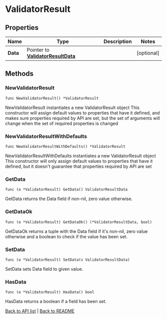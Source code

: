 # ValidatorResult

## Properties

Name | Type | Description | Notes
------------ | ------------- | ------------- | -------------
**Data** | Pointer to [**ValidatorResultData**](ValidatorResultData.md) |  | [optional] 

## Methods

### NewValidatorResult

`func NewValidatorResult() *ValidatorResult`

NewValidatorResult instantiates a new ValidatorResult object
This constructor will assign default values to properties that have it defined,
and makes sure properties required by API are set, but the set of arguments
will change when the set of required properties is changed

### NewValidatorResultWithDefaults

`func NewValidatorResultWithDefaults() *ValidatorResult`

NewValidatorResultWithDefaults instantiates a new ValidatorResult object
This constructor will only assign default values to properties that have it defined,
but it doesn't guarantee that properties required by API are set

### GetData

`func (o *ValidatorResult) GetData() ValidatorResultData`

GetData returns the Data field if non-nil, zero value otherwise.

### GetDataOk

`func (o *ValidatorResult) GetDataOk() (*ValidatorResultData, bool)`

GetDataOk returns a tuple with the Data field if it's non-nil, zero value otherwise
and a boolean to check if the value has been set.

### SetData

`func (o *ValidatorResult) SetData(v ValidatorResultData)`

SetData sets Data field to given value.

### HasData

`func (o *ValidatorResult) HasData() bool`

HasData returns a boolean if a field has been set.


[Back to API list](../README.md#documentation-for-api-endpoints) | [Back to README](../README.md)


